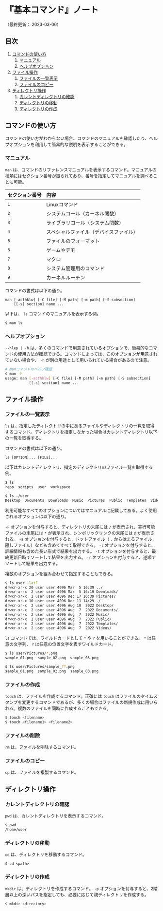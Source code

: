 # 『基本コマンド』ノート

（最終更新： 2023-03-06）


## 目次

1. [コマンドの使い方](#コマンドの使い方)
	1. [マニュアル](#マニュアル)
	1. [ヘルプオプション](#ヘルプオプション)
1. [ファイル操作](#ファイル操作)
	1. [ファイルの一覧表示](#ファイルの一覧表示)
	1. [ファイルのコピー](#ファイルのコピー)
1. [ディレクトリ操作](#ディレクトリ操作)
	1. [カレントディレクトリの確認](#カレントディレクトリの確認)
	1. [ディレクトリの移動](#ディレクトリの移動)
	1. [ディレクトリの作成](#ディレクトリの作成)


## コマンドの使い方

コマンドの使い方がわからない場合、コマンドのマニュアルを確認したり、ヘルプオプションを利用して簡易的な説明を表示することができる。

### マニュアル

`man` は、コマンドのリファレンスマニュアルを表示するコマンド。マニュアルの種類にはセクション番号が振られており、番号を指定してマニュアルを調べることも可能。

| セクション番号 | 内容                                   |
| -------------- | :------------------------------------- |
| `1`            | Linuxコマンド                          |
| `2`            | システムコール（カーネル関数）         |
| `3`            | ライブラリコール（システム関数）       |
| `4`            | スペシャルファイル（デバイスファイル） |
| `5`            | ファイルのフォーマット                 |
| `6`            | ゲームやデモ                           |
| `7`            | マクロ                                 |
| `8`            | システム管理用のコマンド               |
| `9`            | カーネルルーチン                       |

コマンドの書式は以下の通り。

```
man [-acfhklw] [-C file] [-M path] [-m path] [-S subsection]
    [[-s] section] name ...
```

以下は、 `ls` コマンドのマニュアルを表示する例。

```sh
$ man ls
```

### ヘルプオプション

`--hlep | -h` は、多くのコマンドで用意されているオプションで、簡易的なコマンドの使用方法が確認できる。コマンドによっては、このオプションが用意されていない場合や、 `-h` が別の用途として用いられている場合があるので注意。

```sh
# manコマンドのヘルプ確認
$ man -h
usage: man [-acfhklw] [-C file] [-M path] [-m path] [-S subsection]
           [[-s] section] name ...
```


## ファイル操作

### ファイルの一覧表示

`ls` は、指定したディレクトリの中にあるファイルやディレクトリの一覧を取得するコマンド。ディレクトリを指定しなかった場合はカレントディレクトリ以下の一覧を取得する。

コマンドの書式は以下の通り。

```
ls [OPTION]... [FILE]...
```

以下はカレントディレクトリ、指定のディレクトリのファイル一覧を取得する例。

```sh
$ ls
repo  scripts  user  workspace

$ ls ./user
Desktop  Documents  Downloads  Music  Pictures  Public  Templates  Videos
```

利用可能なすべてのオプションについてはマニュアルに記載してある。よく使用されるオプションは以下の通り。

`-F` オプションを付与すると、ディレクトリの末尾には `/` が表示され、実行可能ファイルの末尾には `*` が表示され、シンボリックリンクの末尾には `@` が表示される。 `-a` オプションを付与すると、ドットファイル（ `.` から始まるファイル、隠しファイル）なども含めてすべて取得できる。 `-l` オプションを付与すると、詳細情報も含めた長い形式で結果を出力する。 `-t` オプションを付与すると、最終更新日時でソートして結果を出力する。 `-r` オプションを付与すると、逆順でソートして結果を出力する。

複数のオプションを組み合わせて指定することもできる。

```sh
$ ls user -latF
drwxr-xr-x 20 user user 4096 Mar  5 16:39 ../
drwxr-xr-x  2 user user 4096 Mar  5 16:19 Downloads/
drwxr-xr-x  2 user user 4096 Dec 17 16:39 Pictures/
drwxr-xr-x 10 user user 4096 Dec 11 14:29 ./
drwxr-xr-x  2 user user 4096 Aug 18  2022 Desktop/
drwxr-xr-x  2 user user 4096 Aug  7  2022 Documents/
drwxr-xr-x  2 user user 4096 Aug  7  2022 Music/
drwxr-xr-x  2 user user 4096 Aug  7  2022 Public/
drwxr-xr-x  2 user user 4096 Aug  7  2022 Templates/
drwxr-xr-x  2 user user 4096 Aug  7  2022 Videos/
```

`ls` コマンドでは、ワイルドカードとして `*` や `?` を用いることができる。 `*` は任意の文字列、 `?` は任意の位置文字を表すワイルドカード。

```sh
$ ls user/Pictures/*.png
sample_01.png  sample_02.png  sample_03.png

$ ls user/Pictures/sample_??.png
sample_01.png  sample_02.png  sample_03.png
```

### ファイルの作成

`touch` は、ファイルを作成するコマンド。正確には `touch` はファイルのタイムスタンプを変更するコマンドであるが、多くの場合はファイルの新規作成に用いられる。複数のファイルを同時に作成することもできる。

```sh
$ touch <filename>
$ touch <filename1> <filename2>
```

### ファイルの削除

`rm` は、ファイルを削除するコマンド。

### ファイルのコピー

`cp` は、ファイルを複製するコマンド。


## ディレクトリ操作

### カレントディレクトリの確認

`pwd` は、カレントディレクトリを表示するコマンド。

```sh
$ pwd
/home/user
```

### ディレクトリの移動

`cd` は、ディレクトリを移動するコマンド。

```sh一気に
$ cd <path>
```

### ディレクトリの作成

`mkdir` は、ディレクトリを作成するコマンド。 `-p` オプションを付与すると、2階層以上の深いパスを指定しても、必要に応じて親ディレクトリを作成する。

```sh
$ mkdir <directory>
```
